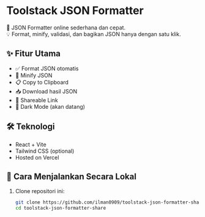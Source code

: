 # Toolstack JSON Formatter

🚀 JSON Formatter online sederhana dan cepat.  
💡 Format, minify, validasi, dan bagikan JSON hanya dengan satu klik.

## ✨ Fitur Utama
- ✅ Format JSON otomatis
- 🧹 Minify JSON
- 📋 Copy to Clipboard
- 📥 Download hasil JSON
- 🔗 Shareable Link
- 🌙 Dark Mode (akan datang)

## 🛠️ Teknologi
- React + Vite
- Tailwind CSS (optional)
- Hosted on Vercel

## 🔧 Cara Menjalankan Secara Lokal

1. Clone repositori ini:
   ```bash
   git clone https://github.com/ilman0909/toolstack-json-formatter-share.git
   cd toolstack-json-formatter-share
